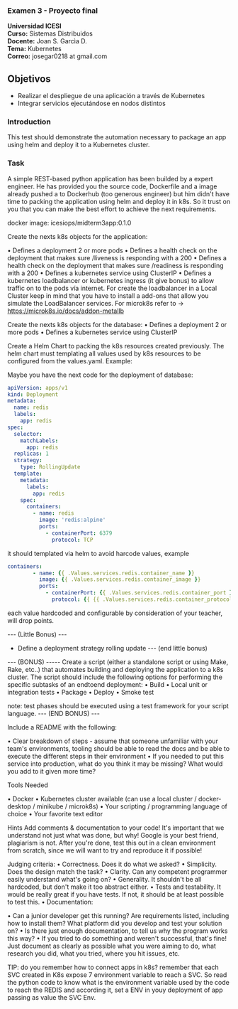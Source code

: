### Examen 3 - Proyecto final
**Universidad ICESI**  
**Curso:** Sistemas Distribuidos  
**Docente:** Joan S. Garcìa D.  
**Tema:** Kubernetes  
**Correo:** josegar0218 at gmail.com

## Objetivos
* Realizar el despliegue de una aplicación a través de Kubernetes
* Integrar servicios ejecutándose en nodos distintos

### Introduction
This test should demonstrate the automation necessary to package an app using helm and deploy it to a Kubernetes cluster. 

### Task
A simple REST-based python application has been builded by a expert engineer. He has provided you the source code, Dockerfile and a image already pushed a to Dockerhub (too generous engineer) but him didn't have time to packing the application using helm and deploy it in k8s. So it trust on you that you can make the best effort to achieve the next requirements. 

docker image: icesiops/midterm3app:0.1.0

Create the nexts k8s objects for the application:

• Defines a deployment 2 or more pods
• Defines a health check on the deployment that makes sure /liveness is responding with a 200
• Defines a health check on the deployment that makes sure /readiness is responding with a 200
• Defines a kubernetes service using ClusterIP
• Defines a kubernetes loadbalancer or kubernetes ingress (it give bonus) to allow traffic on to the pods vía internet.
For create the loadbalancer in a Local Cluster keep in mind that you have to install a add-ons that allow you simulate the LoadBalancer services.
For microk8s refer to -> https://microk8s.io/docs/addon-metallb

Create the nexts k8s objects for the database:
• Defines a deployment 2 or more pods
• Defines a kubernetes service using ClusterIP

Create a Helm Chart to packing the k8s resources created previously. The helm chart must templating all values used by k8s resources to be configured from the values.yaml. Example:

Maybe you have the next code for the deployment of database:
```yaml
apiVersion: apps/v1
kind: Deployment
metadata:
  name: redis
  labels:
    app: redis
spec:
  selector:
    matchLabels:
      app: redis
  replicas: 1
  strategy:
    type: RollingUpdate
  template:
    metadata:
      labels:
        app: redis
    spec:
      containers:
        - name: redis
          image: 'redis:alpine'
          ports:
            - containerPort: 6379
              protocol: TCP
```
it should templated via helm to avoid harcode values, example
```yaml
containers:
        - name: {{ .Values.services.redis.container_name }}
          image: {{ .Values.services.redis.container_image }}
          ports:
            - containerPort: {{ .Values.services.redis.container_port }}
              protocol: {{ {{ .Values.services.redis.container_protocol }}}}
```
each value hardcoded and configurable by consideration of your teacher, will drop points.

--- (Little Bonus) ---
- Define a deployment strategy rolling update
--- (end little bonus)

--- (BONUS) -----
Create a script (either a standalone script or using Make, Rake, etc..) that automates building
and deploying the application to a k8s cluster.
The script should include the following options for performing the specific subtasks of an endtoend deployment:
• Build
• Local unit or integration tests
• Package
• Deploy
• Smoke test

note: test phases should be executed using a test framework for your script language.
--- (END BONUS) ---

Include a README with the following:

• Clear breakdown of steps - assume that someone unfamiliar with your team's
environments, tooling should be able to read the docs and be able to execute the
different steps in their environment
• If you needed to put this service into production, what do you think it may be
missing? What would you add to it given more time?

Tools Needed

• Docker
• Kubernetes cluster available (can use a local cluster / docker-desktop / minikube / microk8s)
• Your scripting / programming language of choice
• Your favorite text editor

Hints
Add comments & documentation to your code! It's important that we understand not just
what was done, but why!
Google is your best friend, plagiarism is not.
After you're done, test this out in a clean environment from scratch, since we will want to try
and reproduce it if possible!

Judging criteria:
• Correctness. Does it do what we asked?
• Simplicity. Does the design match the task?
• Clarity. Can any competent programmer easily understand what's going on?
• Generality. It shouldn't be all hardcoded, but don't make it too abstract either.
• Tests and testability. It would be really great if you have tests. If not, it should be at
least possible to test this.
• Documentation:

• Can a junior developer get this running? Are requirements listed, including how to
install them? What platform did you develop and test your solution on? 
• Is there just enough documentation, to tell us why the program works this way?
• If you tried to do something and weren't successful, that's fine! Just document as clearly
as possible what you were aiming to do, what research you did, what you tried, where
you hit issues, etc.

TIP: do you remember how to connect apps in k8s? remember that each SVC created in K8s expose 7 environment variable to reach a SVC. So read the python code to know what is the environment variable used by the code to reach the REDIS and according it, set a ENV in youy deployment of app passing as value the SVC Env. 